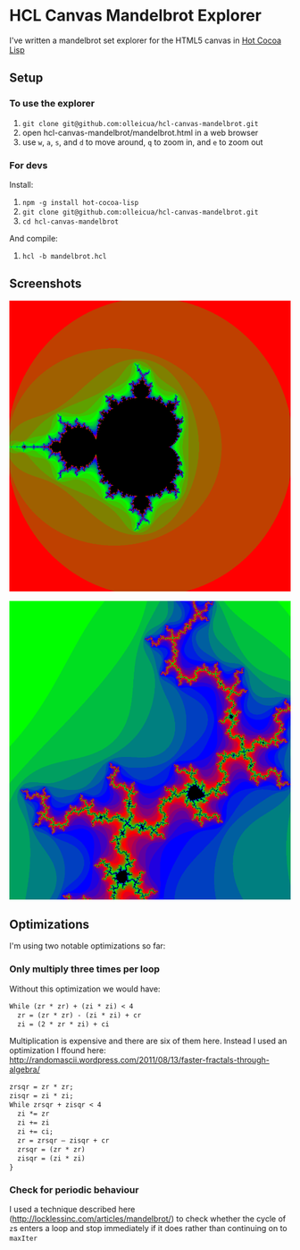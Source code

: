 # HCL Canvas Mandelbrot Explorer #

I've written a mandelbrot set explorer for the HTML5 canvas in [Hot Cocoa Lisp](https://github.com/olleicua/hcl)

## Setup ##

### To use the explorer ###

1. `git clone git@github.com:olleicua/hcl-canvas-mandelbrot.git`
2. open hcl-canvas-mandelbrot/mandelbrot.html in a web browser
3. use `w`, `a`, `s`, and `d` to move around, `q` to zoom in, and `e` to zoom out

### For devs ###

Install:

1. `npm -g install hot-cocoa-lisp`
2. `git clone git@github.com:olleicua/hcl-canvas-mandelbrot.git`
3. `cd hcl-canvas-mandelbrot`

And compile:

1. `hcl -b mandelbrot.hcl`

## Screenshots ##

![alt tag](https://github.com/olleicua/hcl-canvas-mandelbrot/blob/master/image1.png)

![alt tag](https://github.com/olleicua/hcl-canvas-mandelbrot/blob/master/image2.png)

## Optimizations ##

I'm using two notable optimizations so far:

### Only multiply three times per loop ###

Without this optimization we would have:

```
While (zr * zr) + (zi * zi) < 4
  zr = (zr * zr) - (zi * zi) + cr
  zi = (2 * zr * zi) + ci
```

Multiplication is expensive and there are six of them here.  Instead I used an optimization I ffound here: http://randomascii.wordpress.com/2011/08/13/faster-fractals-through-algebra/

```
zrsqr = zr * zr;
zisqr = zi * zi;
While zrsqr + zisqr < 4
  zi *= zr
  zi += zi
  zi += ci;
  zr = zrsqr – zisqr + cr
  zrsqr = (zr * zr)
  zisqr = (zi * zi)
}
```

### Check for periodic behaviour ###

I used a technique described here (http://locklessinc.com/articles/mandelbrot/) to check whether the cycle of `z`s enters a loop and stop immediately if it does rather than continuing on to `maxIter`
